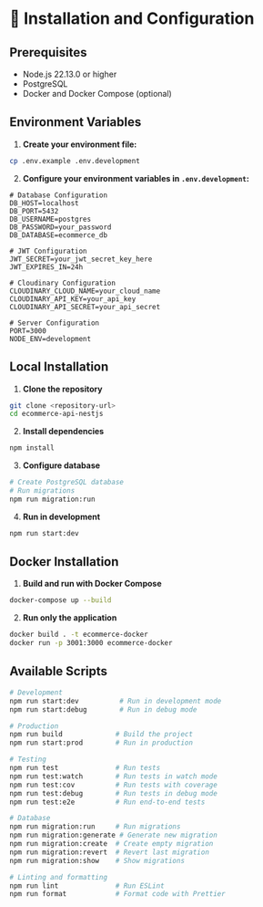 # 🚀 Installation and Configuration

## Prerequisites

- Node.js 22.13.0 or higher
- PostgreSQL
- Docker and Docker Compose (optional)

## Environment Variables

1. **Create your environment file:**

```bash
cp .env.example .env.development
```

2. **Configure your environment variables in `.env.development`:**

```env
# Database Configuration
DB_HOST=localhost
DB_PORT=5432
DB_USERNAME=postgres
DB_PASSWORD=your_password
DB_DATABASE=ecommerce_db

# JWT Configuration
JWT_SECRET=your_jwt_secret_key_here
JWT_EXPIRES_IN=24h

# Cloudinary Configuration
CLOUDINARY_CLOUD_NAME=your_cloud_name
CLOUDINARY_API_KEY=your_api_key
CLOUDINARY_API_SECRET=your_api_secret

# Server Configuration
PORT=3000
NODE_ENV=development
```

## Local Installation

1. **Clone the repository**

```bash
git clone <repository-url>
cd ecommerce-api-nestjs
```

2. **Install dependencies**

```bash
npm install
```

3. **Configure database**

```bash
# Create PostgreSQL database
# Run migrations
npm run migration:run
```

4. **Run in development**

```bash
npm run start:dev
```

## Docker Installation

1. **Build and run with Docker Compose**

```bash
docker-compose up --build
```

2. **Run only the application**

```bash
docker build . -t ecommerce-docker
docker run -p 3001:3000 ecommerce-docker
```

## Available Scripts

```bash
# Development
npm run start:dev          # Run in development mode
npm run start:debug        # Run in debug mode

# Production
npm run build             # Build the project
npm run start:prod        # Run in production

# Testing
npm run test              # Run tests
npm run test:watch        # Run tests in watch mode
npm run test:cov          # Run tests with coverage
npm run test:debug        # Run tests in debug mode
npm run test:e2e          # Run end-to-end tests

# Database
npm run migration:run     # Run migrations
npm run migration:generate # Generate new migration
npm run migration:create  # Create empty migration
npm run migration:revert  # Revert last migration
npm run migration:show    # Show migrations

# Linting and formatting
npm run lint              # Run ESLint
npm run format            # Format code with Prettier
```
